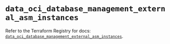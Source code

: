 # `data_oci_database_management_external_asm_instances`

Refer to the Terraform Registry for docs: [`data_oci_database_management_external_asm_instances`](https://registry.terraform.io/providers/oracle/oci/6.18.0/docs/data-sources/database_management_external_asm_instances).
